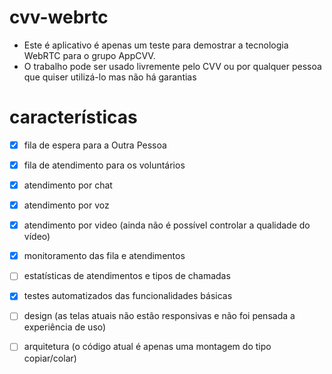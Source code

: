 # cvv-webrtc

- Este é aplicativo é apenas um teste para demostrar a tecnologia WebRTC para o grupo AppCVV.
- O trabalho pode ser usado livremente pelo CVV ou por qualquer pessoa que quiser utilizá-lo mas não há garantias

# características
- [x] fila de espera para a Outra Pessoa
- [x] fila de atendimento para os voluntários
- [x] atendimento por chat
- [x] atendimento por voz
- [x] atendimento por video (ainda não é possível controlar a qualidade do vídeo)
- [x] monitoramento das fila e atendimentos 
- [ ] estatísticas de atendimentos e tipos de chamadas
- [x] testes automatizados das funcionalidades básicas
- [ ] design (as telas atuais não estão responsivas e não foi pensada a experiência de uso)
- [ ] arquitetura (o código atual é apenas uma montagem do tipo copiar/colar)

